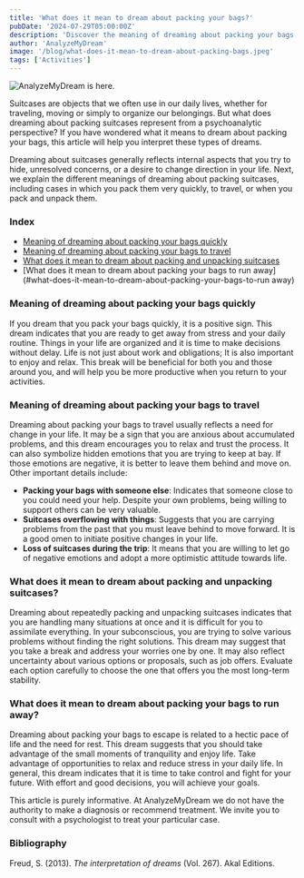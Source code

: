 ```yaml
---
title: 'What does it mean to dream about packing your bags?'
pubDate: '2024-07-29T05:00:00Z'
description: 'Discover the meaning of dreaming about packing your bags and how to interpret this type of dreams according to psychoanalysis.'
author: 'AnalyzeMyDream'
image: '/blog/what-does-it-mean-to-dream-about-packing-bags.jpeg'
tags: ['Activities']
---
```


![AnalyzeMyDream is here.](/blog/what-does-it-mean-to-dream-about-packing-bags.jpeg)



Suitcases are objects that we often use in our daily lives, whether for traveling, moving or simply to organize our belongings. But what does dreaming about packing suitcases represent from a psychoanalytic perspective? If you have wondered what it means to dream about packing your bags, this article will help you interpret these types of dreams.

Dreaming about suitcases generally reflects internal aspects that you try to hide, unresolved concerns, or a desire to change direction in your life. Next, we explain the different meanings of dreaming about packing suitcases, including cases in which you pack them very quickly, to travel, or when you pack and unpack them.


### Index

- [Meaning of dreaming about packing your bags quickly](#meaning-of-dreaming-about-packing-your-bags-quickly)
- [Meaning of dreaming about packing your bags to travel](#meaning-of-dreaming-about-packing-your-suitcases-to-travel)
- [What does it mean to dream about packing and unpacking suitcases](#what-does-it-mean-to-dream-about-packing-and-unpacking-suitcases)
- [What does it mean to dream about packing your bags to run away](#what-does-it-mean-to-dream-about-packing-your-bags-to-run away)

### Meaning of dreaming about packing your bags quickly

If you dream that you pack your bags quickly, it is a positive sign. This dream indicates that you are ready to get away from stress and your daily routine. Things in your life are organized and it is time to make decisions without delay. Life is not just about work and obligations; It is also important to enjoy and relax. This break will be beneficial for both you and those around you, and will help you be more productive when you return to your activities.

### Meaning of dreaming about packing your bags to travel

Dreaming about packing your bags to travel usually reflects a need for change in your life. It may be a sign that you are anxious about accumulated problems, and this dream encourages you to relax and trust the process. It can also symbolize hidden emotions that you are trying to keep at bay. If those emotions are negative, it is better to leave them behind and move on. Other important details include:

- **Packing your bags with someone else**: Indicates that someone close to you could need your help. Despite your own problems, being willing to support others can be very valuable.
- **Suitcases overflowing with things**: Suggests that you are carrying problems from the past that you must leave behind to move forward. It is a good omen to initiate positive changes in your life.
- **Loss of suitcases during the trip**: It means that you are willing to let go of negative emotions and adopt a more optimistic attitude towards life.

### What does it mean to dream about packing and unpacking suitcases?

Dreaming about repeatedly packing and unpacking suitcases indicates that you are handling many situations at once and it is difficult for you to assimilate everything. In your subconscious, you are trying to solve various problems without finding the right solutions. This dream may suggest that you take a break and address your worries one by one. It may also reflect uncertainty about various options or proposals, such as job offers. Evaluate each option carefully to choose the one that offers you the most long-term stability.

### What does it mean to dream about packing your bags to run away?

Dreaming about packing your bags to escape is related to a hectic pace of life and the need for rest. This dream suggests that you should take advantage of the small moments of tranquility and enjoy life. Take advantage of opportunities to relax and reduce stress in your daily life. In general, this dream indicates that it is time to take control and fight for your future. With effort and good decisions, you will achieve your goals.

This article is purely informative. At AnalyzeMyDream we do not have the authority to make a diagnosis or recommend treatment. We invite you to consult with a psychologist to treat your particular case.


### Bibliography

Freud, S. (2013). *The interpretation of dreams* (Vol. 267). Akal Editions.